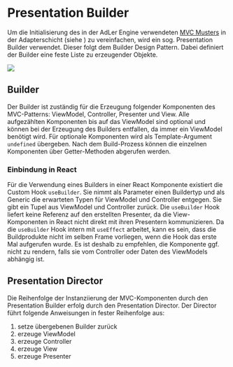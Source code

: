 # Presentation Builder 

Um die Initialisierung des in der AdLer Engine verwendeten [MVC Musters](MVC-Muster-Engine.md) in der Adapterschicht 
(siehe [](Gesamtarchitektur-Engine.md)) zu vereinfachen, wird ein sog. Presentation Builder verwendet. Dieser folgt dem 
Builder Design Pattern. Dabei definiert der Builder eine feste Liste zu erzeugender Objekte. 

![](imageEnginePresentationBuilder.jpg)

## Builder
Der Builder ist zuständig für die Erzeugung folgender Komponenten des MVC-Patterns: ViewModel, Controller, Presenter und View. 
Alle aufgezählten Komponenten bis auf das ViewModel sind optional und können bei der Erzeugung des Builders entfallen, da immer ein ViewModel benötigt wird.
Für optionale Komponenten wird als Template-Argument `undefined` übergeben.
Nach dem Build-Prozess können die einzelnen Komponenten über Getter-Methoden abgerufen werden.

### Einbindung in React
Für die Verwendung eines Builders in einer React Komponente existiert die Custom Hook `useBuilder`.
Sie nimmt als Parameter einen Buildertyp und als Generic die erwarteten Typen für ViewModel und Controller entgegen. Sie gibt ein Tupel aus ViewModel und Controller zurück.
Die `useBuilder` Hook liefert keine Referenz auf den erstellten Presenter, da die View-Komponenten in React nicht direkt mit ihren Presentern kommunizieren.
Da die `useBuilder` Hook intern mit `useEffect` arbeitet, kann es sein, dass die Buildprodukte nicht im selben Frame vorliegen, wenn die Hook das erste Mal aufgerufen wurde.
Es ist deshalb zu empfehlen, die Komponente ggf. nicht zu rendern, falls sie vom Controller oder Daten des ViewModels abhängig ist.

## Presentation Director
Die Reihenfolge der Instanziierung der MVC-Komponenten durch den Presentation Builder erfolg durch den Presentation Director.
Der Director führt folgende Anweisungen in fester Reihenfolge aus:
1. setze übergebenen Builder zurück 
2. erzeuge ViewModel 
3. erzeuge Controller 
4. erzeuge View 
5. erzeuge Presenter
